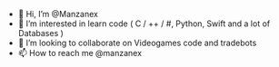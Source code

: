 - 👋 Hi, I’m @Manzanex
- 👀 I’m interested in learn code ( C / ++ / #, Python, Swift and a lot of Databases )
- 💞️ I’m looking to collaborate on Videogames code and tradebots
- 📫 How to reach me @manzanex
